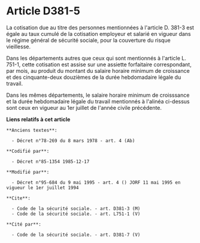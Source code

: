 # Article D381-5

La cotisation due au titre des personnes mentionnées à l'article D. 381-3 est égale au taux cumulé de la cotisation employeur
et salarié en vigueur dans le régime général de sécurité sociale, pour la couverture du risque vieillesse. 

Dans les départements autres que ceux qui sont mentionnés à l'article L. 751-1, cette cotisation est assise sur une assiette
forfaitaire correspondant, par mois, au produit du montant du salaire horaire minimum de croissance et des cinquante-deux
douzièmes de la durée hebdomadaire légale du travail. 

Dans les mêmes départements, le salaire horaire minimum de croisssance et la durée hebdomadaire légale du travail mentionnés
à l'alinéa ci-dessus sont ceux en vigueur au 1er juillet de l'année civile précédente.

**Liens relatifs à cet article**

	**Anciens textes**:

	  - Décret n°78-269 du 8 mars 1978 - art. 4 (Ab)

	**Codifié par**:

	  - Décret n°85-1354 1985-12-17

	**Modifié par**:

	  - Décret n°95-684 du 9 mai 1995 - art. 4 () JORF 11 mai 1995 en vigueur le 1er juillet 1994

	**Cite**:

	  - Code de la sécurité sociale. - art. D381-3 (M)
	  - Code de la sécurité sociale. - art. L751-1 (V)

	**Cité par**:

	  - Code de la sécurité sociale. - art. D381-7 (V)
